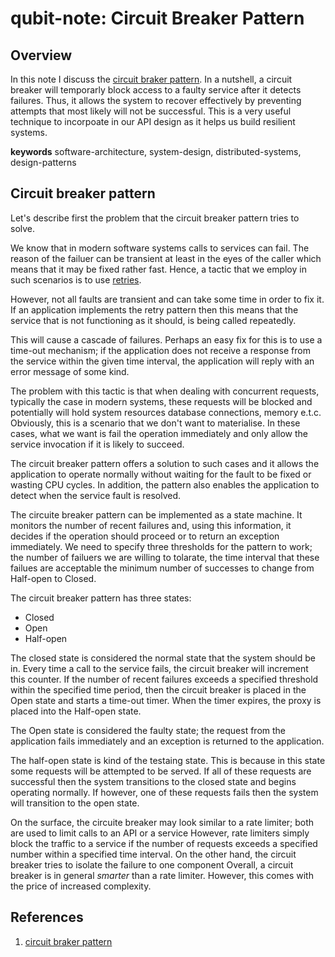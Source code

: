 # qubit-note: Circuit Breaker Pattern

## Overview

In this note I discuss the <a href="https://learn.microsoft.com/en-us/azure/architecture/patterns/circuit-breaker">circuit braker pattern</a>.
In a nutshell, a circuit breaker will temporarly block access to a faulty service after it detects failures.
Thus, it allows the system to recover effectively by preventing attempts that most likely will not be successful.
This is a very useful technique to incorpoate in our API design as it helps us build resilient systems.


**keywords** software-architecture, system-design, distributed-systems, design-patterns

## Circuit breaker pattern

Let's describe first the problem that the circuit breaker pattern tries to solve.

We know that in modern software systems calls to services can fail. 
The reason of the failuer can be transient at least in the eyes of the caller which
means that it may be fixed rather fast. Hence, a tactic that we employ in such scenarios
is to use <a href="https://learn.microsoft.com/en-us/azure/architecture/patterns/retry">retries</a>.

However, not all faults are transient and can take some time in order to fix it.
If an application implements the retry pattern then this means that the service that 
is not functioning as it should, is being called repeatedly. 

This will cause a cascade of failures. Perhaps an easy fix for this is to use a time-out mechanism;
if the application does not receive a response from the service within the given time interval, the application
will reply with an error message of some kind.

The problem with this tactic is that when dealing with concurrent requests, typically the case in modern systems,
these requests will be blocked and potentially will hold system resources database connections, memory e.t.c.
Obviously, this is a scenario that we don't want to materialise. In these cases, what we want is 
fail the operation immediately and only allow the service invocation if it is likely to succeed.

The circuit breaker pattern offers a solution to such cases and it allows the application
to operate normally without waiting for the fault to be fixed or wasting CPU cycles.
In addition, the pattern also enables the application to detect when the service fault is resolved.

The circuite breaker pattern can be implemented as a state machine.
It monitors the number of recent failures and, using this information,
it decides if the operation should proceed or to return an exception immediately.
We need to specify three thresholds for the pattern to work; the number of failuers we are willing to tolarate, the 
time interval that these failues are acceptable the minimum number of successes to change from Half-open to Closed.

The circuit breaker pattern has three states:

- Closed
- Open
- Half-open

The closed state is considered the normal state that the system should be in.
Every time a call to the service fails, the circuit breaker will increment this counter.
If the number of recent failures exceeds a specified threshold within the specified time period, 
then the circuit breaker is placed in the Open state and starts a time-out timer. 
When the timer expires, the proxy is placed into the Half-open state.

The Open state is considered the faulty state; the request from the application fails immediately and an exception is returned to the application.

The half-open state is kind of the testaing state. This is because in this state some
requests will  be attempted to be served. If all of these requests are successful then 
the system transitions to the closed state and begins operating normally.
If however, one of these requests fails then the system will transition to the open state.


On the surface, the circuite breaker may look similar to a rate limiter; both are used to limit calls to an API or a service
However, rate limiters simply block the traffic to a service if the number of requests exceeds a specified number
within a specified time interval. On the other hand, the circuit breaker tries to isolate the failure to one component
Overall, a circuit breaker is in general _smarter_ than a rate limiter.
However, this comes with the price of increased complexity.


## References

1.  <a href="https://learn.microsoft.com/en-us/azure/architecture/patterns/circuit-breaker">circuit braker pattern</a>
